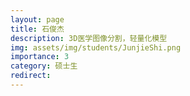 ```yaml
---
layout: page
title: 石俊杰
description: 3D医学图像分割，轻量化模型
img: assets/img/students/JunjieShi.png
importance: 3
category: 硕士生
redirect:
---
```


